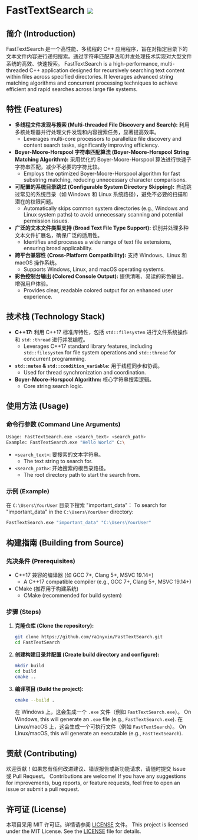 # FastTextSearch ![](https://github.com/images/mona-happy.gif)

## 简介 (Introduction)
FastTextSearch 是一个高性能、多线程的 C++ 应用程序，旨在对指定目录下的文本文件内容进行递归搜索。通过字符串匹配算法和并发处理技术实现对大型文件系统的高效、快速搜索。
FastTextSearch is a high-performance, multi-threaded C++ application designed for recursively searching text content within files across specified directories. It leverages advanced string matching algorithms and concurrent processing techniques to achieve efficient and rapid searches across large file systems.

## 特性 (Features)
*   **多线程文件发现与搜索 (Multi-threaded File Discovery and Search):** 利用多核处理器并行处理文件发现和内容搜索任务，显著提高效率。
    *   Leverages multi-core processors to parallelize file discovery and content search tasks, significantly improving efficiency.
*   **Boyer-Moore-Horspool 字符串匹配算法 (Boyer-Moore-Horspool String Matching Algorithm):** 采用优化的 Boyer-Moore-Horspool 算法进行快速子字符串匹配，减少不必要的字符比较。
    *   Employs the optimized Boyer-Moore-Horspool algorithm for fast substring matching, reducing unnecessary character comparisons.
*   **可配置的系统目录跳过 (Configurable System Directory Skipping):** 自动跳过常见的系统目录（如 Windows 和 Linux 系统路径），避免不必要的扫描和潜在的权限问题。
    *   Automatically skips common system directories (e.g., Windows and Linux system paths) to avoid unnecessary scanning and potential permission issues.
*   **广泛的文本文件类型支持 (Broad Text File Type Support):** 识别并处理多种文本文件扩展名，确保广泛的适用性。
    *   Identifies and processes a wide range of text file extensions, ensuring broad applicability.
*   **跨平台兼容性 (Cross-Platform Compatibility):** 支持 Windows、Linux 和 macOS 操作系统。
    *   Supports Windows, Linux, and macOS operating systems.
*   **彩色控制台输出 (Colored Console Output):** 提供清晰、易读的彩色输出，增强用户体验。
    *   Provides clear, readable colored output for an enhanced user experience.

## 技术栈 (Technology Stack)
*   **C++17:** 利用 C++17 标准库特性，包括 `std::filesystem` 进行文件系统操作和 `std::thread` 进行并发编程。
    *   Leverages C++17 standard library features, including `std::filesystem` for file system operations and `std::thread` for concurrent programming.
*   **`std::mutex` & `std::condition_variable`:** 用于线程同步和协调。
    *   Used for thread synchronization and coordination.
*   **Boyer-Moore-Horspool Algorithm:** 核心字符串搜索逻辑。
    *   Core string search logic.

## 使用方法 (Usage)

### 命令行参数 (Command Line Arguments)
```bash
Usage: FastTextSearch.exe <search_text> <search_path>
Example: FastTextSearch.exe "Hello World" C:\
```

*   `<search_text>`: 要搜索的文本字符串。
    *   The text string to search for.
*   `<search_path>`: 开始搜索的根目录路径。
    *   The root directory path to start the search from.

### 示例 (Example)
在 `C:\Users\YourUser` 目录下搜索 "important_data"：
To search for "important_data" in the `C:\Users\YourUser` directory:
```bash
FastTextSearch.exe "important_data" "C:\Users\YourUser"
```

## 构建指南 (Building from Source)

### 先决条件 (Prerequisites)
*   C++17 兼容的编译器 (如 GCC 7+, Clang 5+, MSVC 19.14+)
    *   A C++17 compatible compiler (e.g., GCC 7+, Clang 5+, MSVC 19.14+)
*   CMake (推荐用于构建系统)
    *   CMake (recommended for build system)

### 步骤 (Steps)
1.  **克隆仓库 (Clone the repository):**
    ```bash
    git clone https://github.com/ra1nyxin/FastTextSearch.git
    cd FastTextSearch
    ```
2.  **创建构建目录并配置 (Create build directory and configure):**
    ```bash
    mkdir build
    cd build
    cmake ..
    ```
3.  **编译项目 (Build the project):**
    ```bash
    cmake --build .
    ```
    在 Windows 上，这会生成一个 `.exe` 文件（例如 `FastTextSearch.exe`）。
    On Windows, this will generate an `.exe` file (e.g., `FastTextSearch.exe`).
    在 Linux/macOS 上，这会生成一个可执行文件（例如 `FastTextSearch`）。
    On Linux/macOS, this will generate an executable (e.g., `FastTextSearch`).

## 贡献 (Contributing)
欢迎贡献！如果您有任何改进建议、错误报告或新功能请求，请随时提交 Issue 或 Pull Request。
Contributions are welcome! If you have any suggestions for improvements, bug reports, or feature requests, feel free to open an issue or submit a pull request.

## 许可证 (License)
本项目采用 MIT 许可证。详情请参阅 [LICENSE](LICENSE) 文件。
This project is licensed under the MIT License. See the [LICENSE](LICENSE) file for details.
